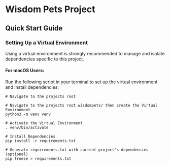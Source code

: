 # Wisdom Pets Project

## Quick Start Guide

### Setting Up a Virtual Environment

Using a virtual environment is strongly recommended to manage and isolate dependencies specific to this project.

#### For macOS Users:

Run the following script in your terminal to set up the virtual environment and install dependencies:

```shell
# Navigate to the projects root

# Navigate to the projects root wisdompets/ then create the Virtual Environment
python3 -m venv venv

# Activate the Virtual Environment
. venv/bin/activate

# Install Dependencies
pip install -r requirements.txt

# Generate requirements.txt with current project's dependencies (optional)
pip freeze > requirements.txt
```
